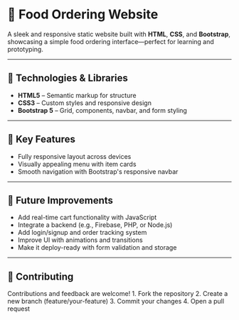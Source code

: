 # 🍔 Food Ordering Website

A sleek and responsive static website built with **HTML**, **CSS**, and **Bootstrap**, showcasing a simple food ordering 
interface—perfect for learning and prototyping.

---

## 🧰 Technologies & Libraries

- **HTML5** – Semantic markup for structure  
- **CSS3** – Custom styles and responsive design  
- **Bootstrap 5** – Grid, components, navbar, and form styling  

---

## 🎯 Key Features

- Fully responsive layout across devices  
- Visually appealing menu with item cards  
- Smooth navigation with Bootstrap's responsive navbar

---

## 📌 Future Improvements
	
- Add real-time cart functionality with JavaScript
- Integrate a backend (e.g., Firebase, PHP, or Node.js)
- Add login/signup and order tracking system
- Improve UI with animations and transitions
- Make it deploy-ready with form validation and storage

---

## 🤝 Contributing

Contributions and feedback are welcome!
	1.	Fork the repository
	2.	Create a new branch (feature/your-feature)
	3.	Commit your changes
	4.	Open a pull request